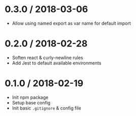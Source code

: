 
0.3.0 / 2018-03-06
==================

  * Allow using named export as var name for default import

0.2.0 / 2018-02-28
==================

  * Soften react & curly-newline rules
  * Add Jest to default available environments

0.1.0 / 2018-02-19
==================

  * Init npm package
  * Setup base config
  * Init basic `.gitignore` & config file

